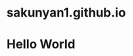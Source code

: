# sakunyan1.github.io

<html>
<head>
    <title>My First HTML Page</title>
</head>
<body>
    <h1>Hello World</h1>
</body>
</html>

